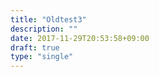 ```yaml
---
title: "Oldtest3"
description: ""
date: 2017-11-29T20:53:58+09:00
draft: true
type: "single"
---
```


